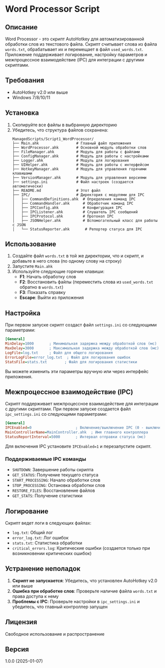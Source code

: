 # Word Processor Script

## Описание
Word Processor - это скрипт AutoHotkey для автоматизированной обработки слов из текстового файла. Скрипт считывает слова из файла `words.txt`, обрабатывает их и перемещает в файл `used_words.txt`. Приложение поддерживает логирование, настройку параметров и межпроцессное взаимодействие (IPC) для интеграции с другими скриптами.

## Требования
- AutoHotkey v2.0 или выше
- Windows 7/8/10/11

## Установка
1. Скопируйте все файлы в выбранную директорию
2. Убедитесь, что структура файлов сохранена:
   ```
   ManagedScripts/Script1_WordProcessor/
   ├── Main.ahk                 # Главный файл приложения
   ├── WordProcessor.ahk        # Основной модуль обработки слов
   ├── FileManager.ahk          # Модуль для работы с файлами
   ├── ConfigManager.ahk        # Модуль для работы с настройками
   ├── Logger.ahk               # Модуль для логирования
   ├── UIHelper.ahk             # Модуль для работы с интерфейсом
   ├── HotkeyManager.ahk        # Модуль для управления горячими клавишами
   ├── VersionManager.ahk       # Модуль для управления версиями
   ├── settings.ini             # Файл настроек (создается автоматически)
   ├── README.md                # Этот файл
   ├── IPC/                     # Директория с модулями для IPC
   │   ├── CommandDefinitions.ahk  # Определения команд IPC
   │   ├── CommandHandler.ahk      # Обработчик команд IPC
   │   ├── IPCConfig.ahk           # Конфигурация IPC
   │   ├── IPCListener.ahk         # Слушатель IPC сообщений
   │   ├── IPCProtocol.ahk         # Протокол IPC
   │   ├── JSONHelper.ahk          # Вспомогательный класс для работы с JSON
   │   └── StatusReporter.ahk       # Репортер статуса для IPC
   ```

## Использование
1. Создайте файл `words.txt` в той же директории, что и скрипт, и добавьте в него слова (по одному слову на строку)
2. Запустите `Main.ahk`
3. Используйте следующие горячие клавиши:
   - **F1**: Начать обработку слов
   - **F2**: Восстановить файлы (переместить слова из `used_words.txt` обратно в `words.txt`)
   - **F3**: Показать справку
   - **Escape**: Выйти из приложения

## Настройка
При первом запуске скрипт создаст файл `settings.ini` со следующими параметрами:

```ini
[General]
MinDelay=1000       ; Минимальная задержка между обработкой слов (мс)
MaxDelay=3000       ; Максимальная задержка между обработкой слов (мс)
LogFile=log.txt     ; Файл для общего логирования
ErrorLogFile=error_log.txt  ; Файл для логирования ошибок
StatsFile=stats.txt        ; Файл для логирования статистики
```

Вы можете изменить эти параметры вручную или через интерфейс приложения.

## Межпроцессное взаимодействие (IPC)
Скрипт поддерживает межпроцессное взаимодействие для интеграции с другими скриптами. При первом запуске создается файл `ipc_settings.ini` со следующими параметрами:

```ini
[General]
IPCEnabled=0                    ; Включение/выключение IPC (0 - выключено, 1 - включено)
MainControllerName=MainController.ahk  ; Имя главного контроллера
StatusReportInterval=5000       ; Интервал отправки статуса (мс)
```

Для включения IPC установите `IPCEnabled=1` и перезапустите скрипт.

### Поддерживаемые IPC команды
- `SHUTDOWN`: Завершение работы скрипта
- `GET_STATUS`: Получение текущего статуса
- `START_PROCESSING`: Начало обработки слов
- `STOP_PROCESSING`: Остановка обработки слов
- `RESTORE_FILES`: Восстановление файлов
- `GET_STATS`: Получение статистики

## Логирование
Скрипт ведет логи в следующих файлах:
- `log.txt`: Общий лог
- `error_log.txt`: Лог ошибок
- `stats.txt`: Статистика обработки
- `critical_errors.log`: Критические ошибки (создается только при возникновении критических ошибок)

## Устранение неполадок
1. **Скрипт не запускается**: Убедитесь, что установлен AutoHotkey v2.0 или выше
2. **Ошибка при обработке слов**: Проверьте наличие файла `words.txt` и права доступа к нему
3. **Проблемы с IPC**: Проверьте настройки в `ipc_settings.ini` и убедитесь, что главный контроллер запущен

## Лицензия
Свободное использование и распространение

## Версия
1.0.0 (2025-01-07)